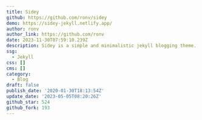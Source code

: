 ```yaml
---
title: Sidey
github: https://github.com/ronv/sidey
demo: https://sidey-jekyll.netlify.app/
author: ronv
author_link: https://github.com/ronv
date: 2023-11-30T07:59:10.239Z
description: Sidey is a simple and minimalistic jekyll blogging theme.
ssg:
  - Jekyll
css: []
cms: []
category:
  - Blog
draft: false
publish_date: '2020-01-30T18:13:54Z'
update_date: '2023-05-05T08:20:26Z'
github_star: 524
github_fork: 193
---
```

